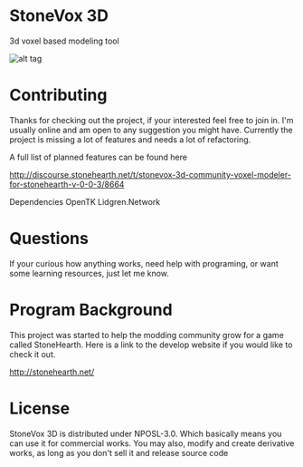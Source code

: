 StoneVox 3D
==========

3d voxel based modeling tool

![alt tag](https://raw.github.com/honestabelink/stonevox3d/master/repo_images/update002.png)

Contributing
==========

Thanks for checking out the project, if your interested feel free to join in. I'm usually online and am open to any suggestion 
you might have. Currently the project is missing a lot of features and needs a lot of refactoring. 

A full list of planned features can be found here

http://discourse.stonehearth.net/t/stonevox-3d-community-voxel-modeler-for-stonehearth-v-0-0-3/8664

Dependencies
    OpenTK
    Lidgren.Network

Questions
==========

If your curious how anything works, need help with programing, or want some learning resources, just let me know.

Program Background
==========

This project was started to help the modding community grow for a game called StoneHearth. Here is a link
to the develop website if you would like to check it out.

http://stonehearth.net/

License
==========

StoneVox 3D is distributed under NPOSL-3.0. Which basically means you can use it for commercial works.
You may also, modify and create derivative works, as long as you don't sell it and release source code
